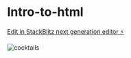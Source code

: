 # Intro-to-html

[Edit in StackBlitz next generation editor ⚡️](https://stackblitz.com/~/github.com/avillegas1717/cc_html_session)


![cocktails](https://github.com/avillegas1717/Intro-to-html/assets/134570292/ec03d891-6762-465b-a670-956a77c80a0b)

